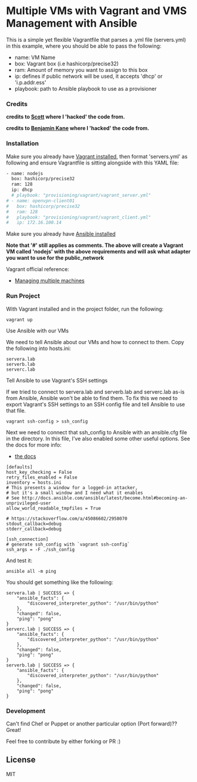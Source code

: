 # Multiple VMs with Vagrant and VMS Management with Ansible

This is a simple yet flexible Vagrantfile that parses a .yml file (servers.yml) in this example, where you should be able to pass the following:

  - name: VM Name 
  - box: Vagrant box (i.e hashicorp/precise32)
  - ram: Amount of memory you want to assign to this box
  - ip: defines if public network will be used, it accepts 'dhcp' or 'i.p.addr.ess'
  - playbook: path to Ansible playbook to use as a provisioner

### Credits

**credits to [Scott](http://blog.scottlowe.org/2014/10/22/multi-machine-vagrant-with-yaml/) where I 'hacked' the code from.**

**credits to [Benjamin Kane](https://www.bbkane.com/blog/an-isolated-and-reproducible-ansible-and-vagrant-setup/) where I 'hacked' the code from.**

### Installation

Make sure you already have [Vagrant installed](http://www.vagrantup.com/downloads.html), then format 'servers.yml' as following and ensure Vagrantfile is sitting alongside with this YAML file:

```sh
- name: nodejs
  box: hashicorp/precise32
  ram: 128
  ip: dhcp
  # playbook: "provisioning/vagrant/vagrant_server.yml"
# - name: openvpn-client01
#   box: hashicorp/precise32
#   ram: 128
#   playbook: "provisioning/vagrant/vagrant_client.yml"
#   ip: 172.16.100.14
```

Make sure you already have [Ansible installed](https://docs.ansible.com/ansible/latest/installation_guide/intro_installation.html)

**Note that '#' still applies as comments. The above will create a Vagrant VM called 'nodejs' with the above requirements and will ask what adapter you want to use for the public_network**

Vagrant official reference:

* [Managing multiple machines](http://docs.vagrantup.com/v2/multi-machine/)


### Run Project

With Vagrant installed and in the project folder, run the following:

```
vagrant up
```

Use Ansible with our VMs

We need to tell Ansible about our VMs and how to connect to them. Copy the following into hosts.ini:
```
servera.lab
serverb.lab
serverc.lab
```

Tell Ansible to use Vagrant's SSH settings

If we tried to connect to servera.lab and serverb.lab and serverc.lab as-is from Ansible, Ansible won't be able to find them. To fix this we need to export Vagrant's SSH settings to an SSH config file and tell Ansible to use that file.

```
vagrant ssh-config > ssh_config
```

Next we need to connect that ssh_config to Ansible with an ansible.cfg file in the directory. In this file, I've also enabled some other useful options. See the docs for more info:

* [the docs](http://docs.ansible.com/ansible/latest/intro_configuration.html)

```
[defaults]
host_key_checking = False
retry_files_enabled = False
inventory = hosts.ini
# This presents a window for a logged-in attacker,
# but it's a small window and I need what it enables
# See http://docs.ansible.com/ansible/latest/become.html#becoming-an-unprivileged-user
allow_world_readable_tmpfiles = True

# https://stackoverflow.com/a/45086602/2958070
stdout_callback=debug
stderr_callback=debug

[ssh_connection]
# generate ssh_config with `vagrant ssh-config`
ssh_args = -F ./ssh_config

```
And test it: 
```
ansible all -m ping
```

You should get something like the following:

```
servera.lab | SUCCESS => {
    "ansible_facts": {
        "discovered_interpreter_python": "/usr/bin/python"
    },
    "changed": false,
    "ping": "pong"
}
serverc.lab | SUCCESS => {
    "ansible_facts": {
        "discovered_interpreter_python": "/usr/bin/python"
    },
    "changed": false,
    "ping": "pong"
}
serverb.lab | SUCCESS => {
    "ansible_facts": {
        "discovered_interpreter_python": "/usr/bin/python"
    },
    "changed": false,
    "ping": "pong"
}
```

### Development

Can't find Chef or Puppet or another particular option (Port forward)?? Great! 

Feel free to contribute by either forking or PR :)

License
----
MIT
